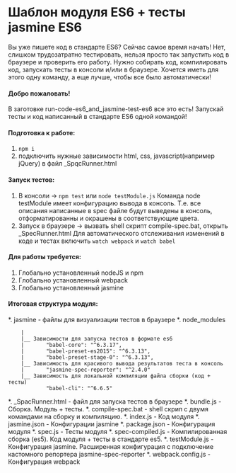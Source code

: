 # Шаблон модуля ES6 + тесты jasmine ES6

Вы уже пишете код в стандарте ES6? Сейчас самое время начать! 
Нет, слишком трудозатратно тестировать, нельзя просто так
запустить код в браузере и проверить его работу. Нужно собирать код, компилировать код, запускать тесты в консоли и/или
в браузере. 
Хочется иметь для этого одну команду, а еще лучше, чтобы все было автоматически!

#### Добро пожаловать!
 В заготовке run-code-es6_and_jasmine-test-es6 все это есть! Запускай тесты и код написанный в стандарте ES6 одной командой!

#### Подготовка к работе:
1. ```npm i```
2. подключить нужные зависимости html, css, javascript(например jQuery) в файл _SpqcRunner.html

#### Запуск тестов:
1. В консоли -> ```npm test``` или ```node testModule.js```
    Команда node testModule имеет конфигурацию вывода в консоль. Т.е. все описания написанные в spec файле будут
    выведены в консоль, отформатированны и окрашены в соответствующие цвета.
2. Запуск в браузере -> вызвать shell скрипт compile-spec.bat, открыть _SpecRunner.html
    Для автоматического отслеживания изменений в коде и тестах включить ```watch webpack``` и ```watch babel```
	
#### Для работы требуется:
1. Глобально установленный nodeJS и npm
2. Глобально установленный webpack
3. Глобально установленный jasmine

#### Итоговая структура модуля:
*. jasmine - файлы для визуализации тестов в браузере
*. node_modules
```
    |
    |__ Зависимости для запуска тестов в формате es6
    |       "babel-core": "^6.3.17",
    |       "babel-preset-es2015": "^6.3.13",
    |       "babel-preset-stage-0": "^6.3.13",
    |__ Зависимость для красивого вывода результатов теста в консоль
    |       "jasmine-spec-reporter": "^2.4.0"
    |__ Зависимость для локальной компиляции файла сборки (код + тесты)
            "babel-cli": "^6.6.5"
```
*. _SpacRunner.html - файл для запуска тестов в браузере
*. bundle.js - Сборка. Модуль + тесты.
*. compile-spec.bat - shell скрип с двумя командами на сборку и компиляцию.
*. index.js - Код модуля
*. jasmine.json - Конфигурации jasmine
*. package.json - Конфигурация модуля
*. spec.js - Тесты модуля
*. spec-compiled.js - Компилированная сборка (es5). Код модуля + тесты в стандарте es5.
*. testModule.js - Конфигурация jasmine. Расширенная конфигурация с подключение кастомного репортера
    jasmine-spec-reporter
*. webpack.config.js - Конфигурация webpack